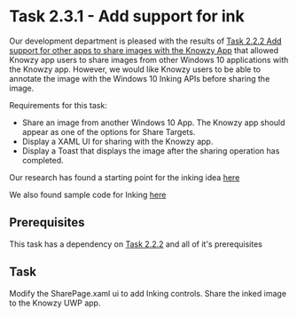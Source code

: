 # Task 2.3.1 - Add support for ink

Our development department is pleased with the results of [Task 2.2.2 Add support for other apps to share images with the Knowzy App](222_Share.md) 
that allowed Knowzy app users to share images from other Windows 10 applications with the Knowzy app. However, we would like Knowzy users to be able
to annotate the image with the Windows 10 Inking APIs before sharing the image.


Requirements for this task:
* Share an image from another Windows 10 App. The Knowzy app should appear as one of the options for Share Targets.
* Display a XAML UI for sharing with the Knowzy app.
* Display a Toast that displays the image after the sharing operation has completed.

Our research has found a starting point for the inking idea [here](https://docs.microsoft.com/en-us/windows/uwp/input-and-devices/pen-and-stylus-interactions )

We also found sample code for Inking [here](https://github.com/Microsoft/Windows-universal-samples/tree/master/Samples/SimpleInk)


## Prerequisites 

This task has a dependency on [Task 2.2.2](222_Share.md) and all of it's prerequisites

## Task 

Modify the SharePage.xaml ui to add Inking controls.
Share the inked image to the Knowzy UWP app.
